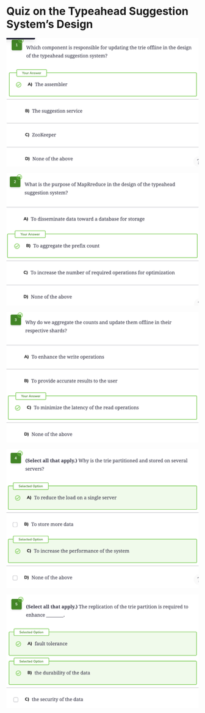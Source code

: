 # Quiz on the Typeahead Suggestion System’s Design

![](<../.gitbook/assets/Screenshot 2023-09-02 at 8.20.04 PM.png>)

![](<../.gitbook/assets/Screenshot 2023-09-02 at 8.20.22 PM.png>)

![](<../.gitbook/assets/Screenshot 2023-09-02 at 8.20.36 PM.png>)

![](<../.gitbook/assets/Screenshot 2023-09-02 at 8.21.10 PM.png>)

![](<../.gitbook/assets/Screenshot 2023-09-02 at 8.21.28 PM.png>)
